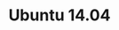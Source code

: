 ---
title: Ubuntu 14.04
architecture: x64
memory: 512 MiB
disk: 10 GiB
display: VGA
spice_installed: true
username: ubuntu
password: ubuntu
screenshot: ubuntu-14.04-x64.png
download: https://github.com/utmapp/vm-downloads/releases/download/ubuntu-14.04/ubuntu-14.04-x64-utm.zip
---